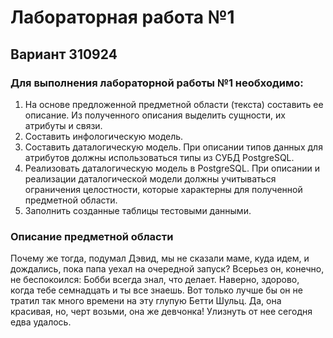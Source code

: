 # Лабораторная работа №1

## Вариант 310924

### Для выполнения лабораторной работы №1 необходимо:
1. На основе предложенной предметной области (текста) составить ее описание. Из полученного описания выделить сущности, их атрибуты и связи.
2. Составить инфологическую модель.
3. Составить даталогическую модель. При описании типов данных для атрибутов должны использоваться типы из СУБД PostgreSQL.
4. Реализовать даталогическую модель в PostgreSQL. При описании и реализации даталогической модели должны учитываться ограничения целостности, которые характерны для полученной предметной области.
5. Заполнить созданные таблицы тестовыми данными.

### Описание предметной области
Почему же тогда, подумал Дэвид, мы не сказали маме, куда идем, и дождались, пока папа уехал на очередной запуск? Всерьез он, конечно, не беспокоился: Бобби всегда знал, что делает. Наверно, здорово, когда тебе семнадцать и ты все знаешь. Вот только лучше бы он не тратил так много времени на эту глупую Бетти Шульц. Да, она красивая, но, черт возьми, она же девчонка! Улизнуть от нее сегодня едва удалось.